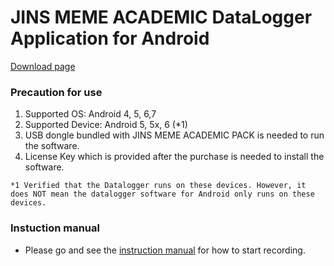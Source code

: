 # JINS MEME ACADEMIC DataLogger Application for Android
[Download page](https://github.com/jins-meme/ap-datalogger-for-android/releases)

### Precaution for use<br>
1. Supported OS: Android 4, 5, 6,7
2. Supported Device: Android 5, 5x, 6 (*1)
2. USB dongle bundled with JINS MEME ACADEMIC PACK is needed to run the software.<br>
3. License Key which is provided after the purchase is needed to install the software.<br>

`*1 Verified that the Datalogger runs on these devices. However, it does NOT mean the datalogger software for Android only runs on these devices. `

### Instuction manual 
* Please go and see the [instruction manual](https://jins-meme.github.io/apdoc/en/) for how to start recording.

